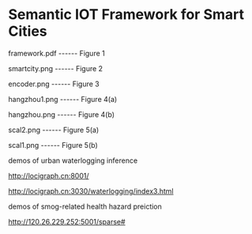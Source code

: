 # Semantic  IOT Framework for  Smart Cities

framework.pdf     ------ Figure 1

smartcity.png     ------ Figure 2

encoder.png       ------ Figure 3

hangzhou1.png     ------ Figure 4(a)

hangzhou.png      ------ Figure 4(b)

scal2.png         ------ Figure 5(a)

scal1.png         ------ Figure 5(b)

demos of urban waterlogging inference 

http://locigraph.cn:8001/

http://locigraph.cn:3030/waterlogging/index3.html

demos of smog-related health hazard preiction

http://120.26.229.252:5001/sparse#
